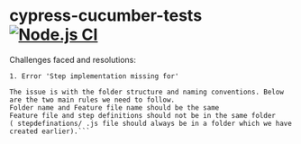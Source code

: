 # cypress-cucumber-tests [![Node.js CI](https://github.com/ISanjeevKumar/cypress-cucumber-tests/actions/workflows/node.js.yml/badge.svg)](https://github.com/ISanjeevKumar/cypress-cucumber-tests/actions/workflows/node.js.yml)

Challenges faced and resolutions:

`1. Error 'Step implementation missing for'`

```
The issue is with the folder structure and naming conventions. Below are the two main rules we need to follow.
Folder name and Feature file name should be the same
Feature file and step definitions should not be in the same folder 
( stepdefinations/ .js file should always be in a folder which we have created earlier).```
